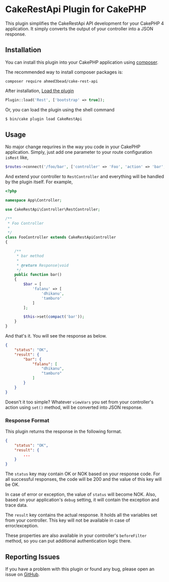 # CakeRestApi Plugin for CakePHP


This plugin simplifies the CakeRestApi API development for your CakePHP 4 application. It simply converts the output of your controller into a JSON response.

## Installation

You can install this plugin into your CakePHP application using [composer](http://getcomposer.org).

The recommended way to install composer packages is:

```
composer require ahmed3bead/cake-rest-api
```

After installation, [Load the plugin](http://book.cakephp.org/3.0/en/plugins.html#loading-a-plugin)

```php
Plugin::load('Rest', ['bootstrap' => true]);
```

Or, you can load the plugin using the shell command

```sh
$ bin/cake plugin load CakeRestApi
```

## Usage

No major change requrires in the way you code in your CakePHP application. Simply, just add one parameter to your route configuration `isRest` like,

```php
$routes->connect('/foo/bar', ['controller' => 'Foo', 'action' => 'bar', 'isRest' => true]);
```

And extend your controller to `RestController` and everything will be handled by the plugin itself. For example,

```php
<?php

namespace App\Controller;

use CakeRestApi\Controller\RestController;

/**
 * Foo Controller
 *
 */
class FooController extends CakeRestApiController
{

    /**
     * bar method
     *
     * @return Response|void
     */
    public function bar()
    {
        $bar = [
            'falanu' => [
                'dhikanu',
                'tamburo'
            ]
        ];

        $this->set(compact('bar'));
    }
}

```

And that's it. You will see the response as below.

```json
{
    "status": "OK",
    "result": {
        "bar": {
            "falanu": [
                "dhikanu",
                "tamburo"
            ]
        }
    }
}
```

Doesn't it too simple? Whatever `viewVars` you set from your controller's action using `set()` method, will be converted into JSON response.

### Response Format
This plugin returns the response in the following format.

```json
{
    "status": "OK",
    "result": {
        ...
    }
}
```
The `status` key may contain OK or NOK based on your response code. For all successful responses, the code will be 200 and the value of this key will be OK. 

In case of error or exception, the value of `status` will become NOK. Also, based on your application's `debug` setting, it will contain the exception and trace data.

The `result` key contains the actual response. It holds all the variables set from your controller. This key will not be available in case of error/exception.

These properties are also available in your controller's `beforeFilter` method, so you can put additional authentication logic there.

## Reporting Issues
If you have a problem with this plugin or found any bug, please open an issue on [GitHub](https://github.com/sprintcube/cakephp-rest/issues).
